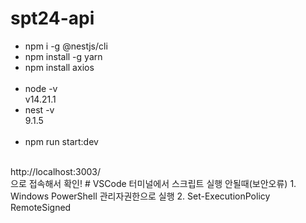 # spt24-api
- npm i -g @nestjs/cli
- npm install -g yarn
- npm install axios
<br><br>
- node -v
<br> v14.21.1
- nest -v
<br> 9.1.5
<br><br>
- npm run start:dev
<br>
http://localhost:3003/ <br>
으로 접속해서 확인!
# VSCode 터미널에서 스크립트 실행 안될때(보안오류)
1. Windows PowerShell 관리자권한으로 실행
2. Set-ExecutionPolicy RemoteSigned

